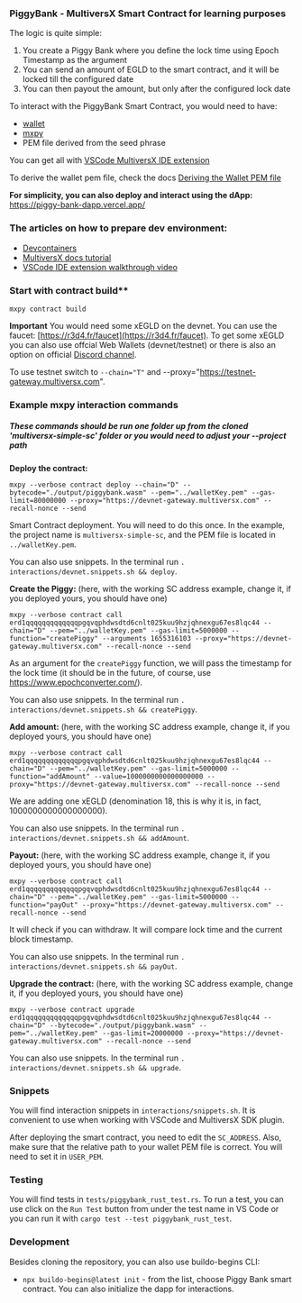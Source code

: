 ### PiggyBank - MultiversX Smart Contract for learning purposes

The logic is quite simple:
1. You create a Piggy Bank where you define the lock time using Epoch Timestamp as the argument
2. You can send an amount of EGLD to the smart contract, and it will be locked till the configured date
3. You can then payout the amount, but only after the configured lock date

To interact with the PiggyBank Smart Contract, you would need to have:
- [wallet](https://devnet-wallet.multiversx.com)
- [mxpy](https://docs.multiversx.com/sdk-and-tools/sdk-py/installing-mxpy/)
- PEM file derived from the seed phrase

You can get all with [VSCode MultiversX IDE extension](https://marketplace.visualstudio.com/items?itemName=Elrond.vscode-elrond-ide) 

To derive the wallet pem file, check the docs [Deriving the Wallet PEM file](https://docs.multiversx.com/sdk-and-tools/sdk-py/deriving-the-wallet-pem-file/)

**For simplicity, you can also deploy and interact using the dApp:** https://piggy-bank-dapp.vercel.app/

### The articles on how to prepare dev environment:
- [Devcontainers](https://docs.multiversx.com/sdk-and-tools/devcontainers)
- [MultiversX docs tutorial](https://docs.multiversx.com/developers/tutorials/staking-contract/#prerequisites)
- [VSCode IDE extension walkthrough video](https://youtu.be/y0beoihLppA)

### Start with contract build**

```
mxpy contract build
```

**Important** You would need some xEGLD on the devnet. You can use the faucet: [https://r3d4.fr/faucet](https://r3d4.fr/faucet). To get some xEGLD you can also use offcial Web Wallets (devnet/testnet) or there is also an option on official [Discord channel](https://discord.com/channels/1045353153073258557/1049254556216872990).

To use testnet switch to `--chain="T"` and --proxy="https://testnet-gateway.multiversx.com".

### Example mxpy interaction commands
##### These commands should be run one folder up from the cloned 'multiversx-simple-sc' folder or you would need to adjust your --project path

**Deploy the contract:**

```
mxpy --verbose contract deploy --chain="D" --bytecode="./output/piggybank.wasm" --pem="../walletKey.pem" --gas-limit=80000000 --proxy="https://devnet-gateway.multiversx.com" --recall-nonce --send
```

Smart Contract deployment. You will need to do this once.
In the example, the project name is `multiversx-simple-sc`, and the PEM file is located in `../walletKey.pem`.

You can also use snippets. In the terminal run `. interactions/devnet.snippets.sh && deploy`.

**Create the Piggy:**
(here, with the working SC address example, change it, if you deployed yours, you should have one)

```
mxpy --verbose contract call erd1qqqqqqqqqqqqqpgqvqphdwsdtd6cnlt025kuu9hzjqhnexgu67es8lqc44 --chain="D" --pem="../walletKey.pem" --gas-limit=5000000 --function="createPiggy" --arguments 1655316103 --proxy="https://devnet-gateway.multiversx.com" --recall-nonce --send
```

As an argument for the `createPiggy` function, we will pass the timestamp for the lock time (it should be in the future, of course, use https://www.epochconverter.com/).

You can also use snippets. In the terminal run `. interactions/devnet.snippets.sh && createPiggy`.

**Add amount:**
(here, with the working SC address example, change it, if you deployed yours, you should have one)

```
mxpy --verbose contract call erd1qqqqqqqqqqqqqpgqvqphdwsdtd6cnlt025kuu9hzjqhnexgu67es8lqc44 --chain="D" --pem="../walletKey.pem" --gas-limit=5000000 --function="addAmount" --value=1000000000000000000 --proxy="https://devnet-gateway.multiversx.com" --recall-nonce --send
```

We are adding one xEGLD (denomination 18, this is why it is, in fact, 1000000000000000000).

You can also use snippets. In the terminal run `. interactions/devnet.snippets.sh && addAmount`.

**Payout:**
(here, with the working SC address example, change it, if you deployed yours, you should have one)

```
mxpy --verbose contract call erd1qqqqqqqqqqqqqpgqvqphdwsdtd6cnlt025kuu9hzjqhnexgu67es8lqc44 --chain="D" --pem="../walletKey.pem" --gas-limit=5000000 --function="payOut" --proxy="https://devnet-gateway.multiversx.com" --recall-nonce --send
```

It will check if you can withdraw. It will compare lock time and the current block timestamp. 

You can also use snippets. In the terminal run `. interactions/devnet.snippets.sh && payOut`.

**Upgrade the contract:**
(here, with the working SC address example, change it, if you deployed yours, you should have one)
 
```
mxpy --verbose contract upgrade erd1qqqqqqqqqqqqqpgqvqphdwsdtd6cnlt025kuu9hzjqhnexgu67es8lqc44 --chain="D" --bytecode="./output/piggybank.wasm" --pem="../walletKey.pem" --gas-limit=20000000 --proxy="https://devnet-gateway.multiversx.com" --recall-nonce --send
```

You can also use snippets. In the terminal run `. interactions/devnet.snippets.sh && upgrade`.

### Snippets

You will find interaction snippets in `interactions/snippets.sh`. It is convenient to use when working with VSCode and MultiversX SDK plugin.

After deploying the smart contract, you need to edit the `SC_ADDRESS`. Also, make sure that the relative path to your wallet PEM file is correct. You will need to set it in `USER_PEM`.

### Testing

You will find tests in `tests/piggybank_rust_test.rs`. To run a test, you can use click on the `Run Test` button from under the test name in VS Code or you can run it with `cargo test --test piggybank_rust_test`.

### Development
Besides cloning the repository, you can also use buildo-begins CLI:
- `npx buildo-begins@latest init` - from the list, choose Piggy Bank smart contract. You can also initialize the dapp for interactions.
